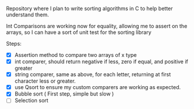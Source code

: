 Repository where I plan to write sorting algorithms in C to help better understand them.

Int Comparisons are working now for equality, allowing me to assert on the arrays, so I can have a sort of unit test for the sorting library

Steps:
- [x] Assertion method to compare two arrays of x type
- [x] int comparer, should return negative if less, zero if equal, and positive if greater
- [x] string comparer, same as above, for each letter, returning at first character less or greater.
- [x] use Qsort to ensure my custom comparers are working as expected.
- [x] Bubble sort ( First step, simple but slow )
- [ ] Selection sort
